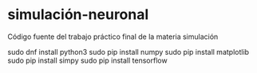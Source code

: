 # simulación-neuronal
Código fuente del trabajo práctico final de la materia simulación

sudo dnf install python3
sudo pip install numpy
sudo pip install matplotlib
sudo pip install simpy
sudo pip install tensorflow
